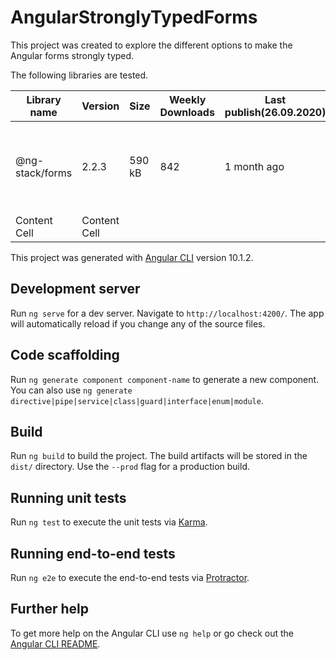 # AngularStronglyTypedForms

This project was created to explore the different options to make the Angular forms strongly typed.


The following libraries are tested.

| Library name     | Version       | Size         | Weekly Downloads     |  Last publish(26.09.2020) | Notes                                 |
| -------------    | ------------- | ------------ | -------------------- | ------------------------- | ------------------------------------- |
| @ng-stack/forms  | 2.2.3         | 590 kB       | 842                  | 1 month ago               | Types must be cast to not throw error |
| Content Cell     | Content Cell  |




This project was generated with [Angular CLI](https://github.com/angular/angular-cli) version 10.1.2.

## Development server

Run `ng serve` for a dev server. Navigate to `http://localhost:4200/`. The app will automatically reload if you change any of the source files.

## Code scaffolding

Run `ng generate component component-name` to generate a new component. You can also use `ng generate directive|pipe|service|class|guard|interface|enum|module`.

## Build

Run `ng build` to build the project. The build artifacts will be stored in the `dist/` directory. Use the `--prod` flag for a production build.

## Running unit tests

Run `ng test` to execute the unit tests via [Karma](https://karma-runner.github.io).

## Running end-to-end tests

Run `ng e2e` to execute the end-to-end tests via [Protractor](http://www.protractortest.org/).

## Further help

To get more help on the Angular CLI use `ng help` or go check out the [Angular CLI README](https://github.com/angular/angular-cli/blob/master/README.md).

